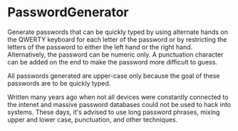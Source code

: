 PasswordGenerator
=================

Generate passwords that can be quickly typed by using alternate hands on the QWERTY keyboard for each letter of the password or by restricting the letters of the password to either the left hand or the right hand. Alternatively, the password can be numeric only. A punctuation character can be added on the end to make the password more difficult to guess.

All passwords generated are upper-case only because the goal of these passwords are to be quickly typed.

Written many years ago when not all devices were constantly connected to the intenet and massive password databases could not be used to hack into systems. These days, it's advised to use long password phrases, mixing upper and lower case, punctuation, and other techniques.
